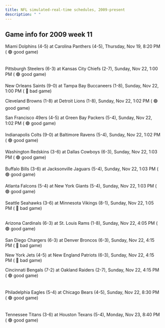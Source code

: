 ```yaml
---
title: NFL simulated-real-time schedules, 2009-present
description: " "
---
```


## Game info for 2009 week 11
Miami Dolphins (4-5) at Carolina Panthers (4-5), Thursday, Nov 19, 8:20 PM (	:green_circle: good game)

<br/>Pittsburgh Steelers (6-3) at Kansas City Chiefs (2-7), Sunday, Nov 22, 1:00 PM (	:green_circle: good game)

New Orleans Saints (9-0) at Tampa Bay Buccaneers (1-8), Sunday, Nov 22, 1:00 PM (	:red_circle: bad game)

Cleveland Browns (1-8) at Detroit Lions (1-8), Sunday, Nov 22, 1:02 PM (	:green_circle: good game)

San Francisco 49ers (4-5) at Green Bay Packers (5-4), Sunday, Nov 22, 1:02 PM (	:green_circle: good game)

Indianapolis Colts (9-0) at Baltimore Ravens (5-4), Sunday, Nov 22, 1:02 PM (	:green_circle: good game)

Washington Redskins (3-6) at Dallas Cowboys (6-3), Sunday, Nov 22, 1:03 PM (	:green_circle: good game)

Buffalo Bills (3-6) at Jacksonville Jaguars (5-4), Sunday, Nov 22, 1:03 PM (	:green_circle: good game)

Atlanta Falcons (5-4) at New York Giants (5-4), Sunday, Nov 22, 1:03 PM (	:green_circle: good game)

Seattle Seahawks (3-6) at Minnesota Vikings (8-1), Sunday, Nov 22, 1:05 PM (	:red_circle: bad game)

<br/>Arizona Cardinals (6-3) at St. Louis Rams (1-8), Sunday, Nov 22, 4:05 PM (	:green_circle: good game)

San Diego Chargers (6-3) at Denver Broncos (6-3), Sunday, Nov 22, 4:15 PM (	:red_circle: bad game)

New York Jets (4-5) at New England Patriots (6-3), Sunday, Nov 22, 4:15 PM (	:red_circle: bad game)

Cincinnati Bengals (7-2) at Oakland Raiders (2-7), Sunday, Nov 22, 4:15 PM (	:green_circle: good game)

<br/>Philadelphia Eagles (5-4) at Chicago Bears (4-5), Sunday, Nov 22, 8:30 PM (	:green_circle: good game)

<br/>Tennessee Titans (3-6) at Houston Texans (5-4), Monday, Nov 23, 8:40 PM (	:green_circle: good game)

